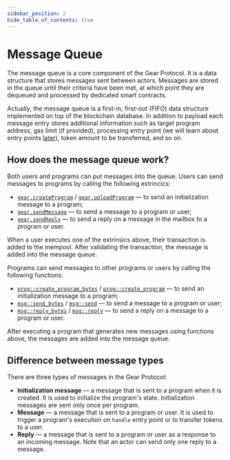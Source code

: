 ```yaml
---
sidebar_position: 2
hide_table_of_contents: true
---
```


# Message Queue

The message queue is a core component of the Gear Protocol. It is a data structure that stores messages sent between actors. Messages are stored in the queue until their criteria have been met, at which point they are dequeued and processed by dedicated smart contracts.

Actually, the message queue is a first-in, first-out (FIFO) data structure implemented on top of the blockchain database. In addition to payload each message entry stores additional information such as target program address, gas limit (if provided), processing entry point (we will learn about entry points [later](../02-program-basics/program-structure.md)), token amount to be transferred, and so on.

## How does the message queue work?

Both users and programs can put messages into the queue. Users can send messages to programs by calling the following extrincics:

- [`gear.createProgram`](https://docs.gear.rs/pallet_gear/pallet/struct.Pallet.html#method.create_program) / [`gear.uploadProgram`](https://docs.gear.rs/pallet_gear/pallet/struct.Pallet.html#method.upload_program) — to send an initialization message to a program;
- [`gear.sendMessage`](https://docs.gear.rs/pallet_gear/pallet/struct.Pallet.html#method.send_message) — to send a message to a program or user;
- [`gear.sendReply`](https://docs.gear.rs/pallet_gear/pallet/struct.Pallet.html#method.send_reply) — to send a reply on a message in the mailbox to a program or user.

When a user executes one of the extrinsics above, their transaction is added to the mempool. After validating the transaction, the message is added into the message queue.

Programs can send messages to other programs or users by calling the following functions:

- [`prog::create_program_bytes`](https://docs.gear.rs/gstd/prog/fn.create_program_bytes.html) / [`prog::create_program`](https://docs.gear.rs/gstd/prog/fn.create_program.html) — to send an initialization message to a program;
- [`msg::send_bytes`](https://docs.gear.rs/gstd/msg/fn.send_bytes.html) / [`msg::send`](https://docs.gear.rs/gstd/msg/fn.send.html) — to send a message to a program or user;
- [`msg::reply_bytes`](https://docs.gear.rs/gstd/msg/fn.reply_bytes.html) / [`msg::reply`](https://docs.gear.rs/gstd/msg/fn.reply.html) — to send a reply on a message to a program or user.

After executing a program that generates new messages using functions above, the messages are added into the message queue.

## Difference between message types

There are three types of messages in the Gear Protocol:

- **Initialization message** — a message that is sent to a program when it is created. It is used to initialize the program's state. Initialization messages are sent only once per program.
- **Message** — a message that is sent to a program or user. It is used to trigger a program's execution on `handle` entry point or to transfer tokens to a user.
- **Reply** — a message that is sent to a program or user as a response to an incoming message. Note that an actor can send only one reply to a message.
